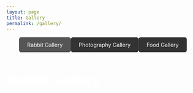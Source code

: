 ```yaml
---
layout: page
title: Gallery
permalink: /gallery/
---
```


<style>
  .gallery-title {
    font-size: 36px;
    margin-bottom: 20px;
    color: #fff;
  }

  .gallery-table {
    display: grid;
    grid-template-columns: repeat(auto-fill, minmax(300px, 1fr));
    gap: 20px;
    margin-top: 20px;
  }

  .gallery-image {
    width: 100%;
    border-radius: 10px;
  }

  .gallery-caption {
    font-size: 14px;
    margin-top: 10px;
    color: #ccc;
  }

  .tab-container {
    display: flex;
    justify-content: center;
    margin-bottom: 20px;
  }

  .tab {
    padding: 10px 20px;
    background-color: #333;
    color: #fff;
    border: 1px solid #444;
    border-radius: 5px;
    cursor: pointer;
  }

  .tab.active {
    background-color: #555;
  }

  .gallery-container {
    display: none;
    margin-top: 20px;
  }

  .gallery-container.active {
    display: block;
  }
</style>

<div class="tab-container">
  <div class="tab active" onclick="showGallery('rabbit')">Rabbit Gallery</div>
  <div class="tab" onclick="showGallery('photography')">Photography Gallery</div>
  <div class="tab" onclick="showGallery('food')">Food Gallery</div>
</div>

<div id="rabbit-gallery-container" class="gallery-container active">
  <h1 class="gallery-title">Rabbit Gallery</h1>
  <div class="gallery-table">
    <!-- Your rabbit gallery content here -->
  </div>
</div>

<div id="photography-gallery-container" class="gallery-container">
  <h1 class="gallery-title">Photography Gallery</h1>
  <div class="gallery-table">
    <!-- Your photography gallery content here -->
  </div>
</div>

<div id="food-gallery-container" class="gallery-container">
  <h1 class="gallery-title">Food Gallery</h1>
  <div class="gallery-table">
    <!-- Your food gallery content here -->
  </div>
</div>

<script>
  function showGallery(galleryName) {
    const tabs = document.querySelectorAll('.tab');
    tabs.forEach(tab => tab.classList.remove('active'));

    const galleries = document.querySelectorAll('.gallery-container');
    galleries.forEach(gallery => gallery.classList.remove('active'));

    const selectedTab = document.querySelector(`.tab.${galleryName}`);
    const selectedGallery = document.querySelector(`#${galleryName}-gallery-container`);

    selectedTab.classList.add('active');
    selectedGallery.classList.add('active');
  }
</script>
